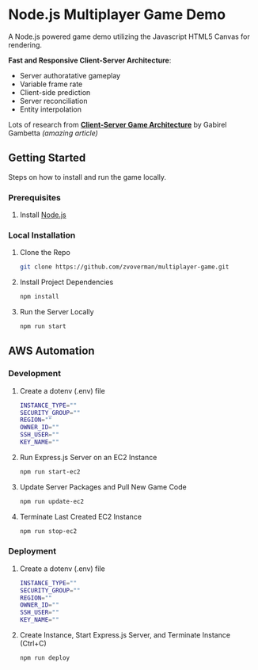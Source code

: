 # Node.js Multiplayer Game Demo

A Node.js powered game demo utilizing the Javascript HTML5 Canvas for rendering.

**Fast and Responsive Client-Server Architecture**:

-   Server authoratative gameplay
-   Variable frame rate
-   Client-side prediction
-   Server reconciliation
-   Entity interpolation

Lots of research from **[Client-Server Game Architecture](https://www.gabrielgambetta.com/client-server-game-architecture.html)** by Gabirel Gambetta _(amazing article)_

## Getting Started

Steps on how to install and run the game locally.

### Prerequisites

1. Install [Node.js](https://nodejs.org/en/download/package-manager)

### Local Installation

1. Clone the Repo

    ```bash
    git clone https://github.com/zvoverman/multiplayer-game.git
    ```

2. Install Project Dependencies

    ```bash
    npm install
    ```

3. Run the Server Locally
    ```bash
    npm run start
    ```

## AWS Automation
### Development

1. Create a dotenv (.env) file
    ```bash
    INSTANCE_TYPE=""
    SECURITY_GROUP=""
    REGION=""
    OWNER_ID=""
    SSH_USER=""
    KEY_NAME=""
    ```

2. Run Express.js Server on an EC2 Instance
    ```bash
    npm run start-ec2
    ```

3. Update Server Packages and Pull New Game Code
    ```bash
    npm run update-ec2
    ```

4. Terminate Last Created EC2 Instance
    ```bash
    npm run stop-ec2
    ```

### Deployment

1. Create a dotenv (.env) file
    ```bash
    INSTANCE_TYPE=""
    SECURITY_GROUP=""
    REGION=""
    OWNER_ID=""
    SSH_USER=""
    KEY_NAME=""
    ```

2. Create Instance, Start Express.js Server, and Terminate Instance (Ctrl+C)
    ```bash
    npm run deploy
    ```
